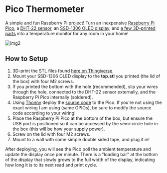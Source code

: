 # Pico Thermometer
A simple and fun Raspberry Pi project! Turn an inexpensive [Raspberry Pi Pico](https://www.raspberrypi.com/products/raspberry-pi-pico/), a [DHT-22 sensor](https://www.adafruit.com/product/385), an [SSD-1306 OLED display](https://www.adafruit.com/product/326), and [a few 3D-printed parts](https://www.thingiverse.com/thing:6691193) into a temperature monitor for any room in your home!

![img2](https://i.imgur.com/fLneAjs.png)

## How to Setup
1. 3D-print the STL files found [here on Thingiverse](https://www.thingiverse.com/thing:6691193).
2. Mount your SSD-1306 OLED display to the **top.stl** you printed (the lid of the box) with four M2 screws.
3. If you printed the bottom with the hole (recommended), slip your wires through the hole, connected to the DHT-22 sensor externally, and the Raspberry Pi Pico internally (soldered).
4. Using [Thonny](https://thonny.org/) deploy the [source code](./src/) to the Pico. If you're not using the exact wiring I am using (same GPIOs), be sure to modify the source code according to your wiring!
5. Place the Raspberry Pi Pico at the bottom of the box, but ensure the USB port is positioned so it can be accessed by the semi-circle hole in the box (this will be how your supply power).
5. Screw on the lid with four M2 screws.
6. Mount to a wall with some simple double sided tape, and plug it in!

After deploying, you will see the Pico poll the ambient temperature and update the display once per minute. There is a "loading bar" at the bottom of the display that slowly grows to the full width of the display, indicating how long it is to its next read and print cycle.
